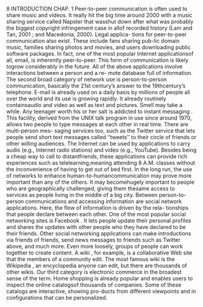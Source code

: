 8 INTRODUCTION CHAP. 1
Peer-to-peer communication is often used to share music and videos. It really
hit the big time around 2000 with a music sharing service called Napster that wasshut down after what was probably the biggest copyright infringement case in allof recorded history (Lam and Tan, 2001 ; and Macedonia, 2000). Legal applica-
tions for peer-to-peer communication also exist. These include fans sharing pub-lic domain music, families sharing photos and movies, and users downloading
public software packages. In fact, one of the most popular Internet applicationsof all, email, is inherently peer-to-peer. This form of communication is likely togrow considerably in the future.
All of the above applications involve interactions between a person and a re-
mote database full of information. The second broad category of network use is
person-to-person communication, basically the 21st century’s answer to the 19thcentury’s telephone. E-mail is already used on a daily basis by millions of people
all over the world and its use is growing rapidly. It already routinely containsaudio and video as well as text and pictures. Smell may take a while.
Any teenager worth his or her salt is addicted to instant messaging . This
facility, derived from the
UNIX talk program in use since around 1970, allows two
people to type messages at each other in real time. There are multi-person mes-
saging services too, such as the Twitter service that lets people send short text
messages called ‘‘tweets’’ to their circle of friends or other willing audiences.
The Internet can be used by applications to carry audio (e.g., Internet radio
stations) and video (e.g., YouTube). Besides being a cheap way to call to distantfriends, these applications can provide rich experiences such as telelearning,meaning attending 8
A.M. classes without the inconvenience of having to get out
of bed first. In the long run, the use of networks to enhance human-to-humancommunication may prove more important than any of the others. It may becomehugely important to people who are geographically challenged, giving them thesame access to services as people living in the middle of a big city.
Between person-to-person communications and accessing information are
social network applications. Here, the flow of information is driven by the rela-
tionships that people declare between each other. One of the most popular social
networking sites is Facebook . It lets people update their personal profiles and
shares the updates with other people who they have declared to be their friends.
Other social networking applications can make introductions via friends of
friends, send news messages to friends such as Twitter above, and much more.
Even more loosely, groups of people can work together to create content. A
wiki , for example, is a collaborative Web site that the members of a community
edit. The most famous wiki is the Wikipedia , an encyclopedia anyone can edit,
but there are thousands of other wikis.
Our third category is electronic commerce in the broadest sense of the term.
Home shopping is already popular and enables users to inspect the online catalogsof thousands of companies. Some of these catalogs are interactive, showing pro-ducts from different viewpoints and in configurations that can be personalized.